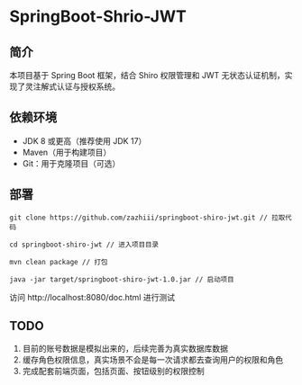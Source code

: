 # SpringBoot-Shrio-JWT
## 简介
本项目基于 Spring Boot 框架，结合 Shiro 权限管理和 JWT 无状态认证机制，实现了灵注解式认证与授权系统。

## 依赖环境
- JDK 8 或更高（推荐使用 JDK 17）
- Maven（用于构建项目）
- Git：用于克隆项目（可选）
  
## 部署
```shell
git clone https://github.com/zazhiii/springboot-shiro-jwt.git // 拉取代码

cd springboot-shiro-jwt // 进入项目目录

mvn clean package // 打包

java -jar target/springboot-shiro-jwt-1.0.jar // 启动项目
```
访问 http://localhost:8080/doc.html 进行测试
## TODO
1. 目前的账号数据是模拟出来的，后续完善为真实数据库数据
2. 缓存角色权限信息，真实场景不会是每一次请求都去查询用户的权限和角色
3. 完成配套前端页面，包括页面、按钮级别的权限控制
